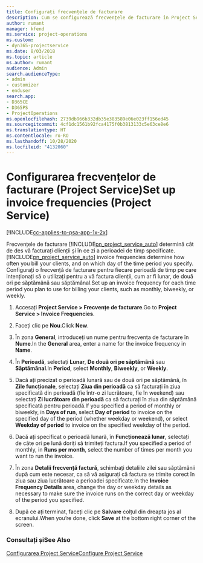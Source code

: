 ```yaml
---
title: Configurați frecvențele de facturare
description: Cum se configurează frecvențele de facturare în Project Service
author: rumant
manager: kfend
ms.service: project-operations
ms.custom:
- dyn365-projectservice
ms.date: 8/03/2018
ms.topic: article
ms.author: rumant
audience: Admin
search.audienceType:
- admin
- customizer
- enduser
search.app:
- D365CE
- D365PS
- ProjectOperations
ms.openlocfilehash: 2739db966b332db35e383589e06e023ff156ed45
ms.sourcegitcommit: 4cf1dc1561b92fca4175f0b3813133c5e63ce8e6
ms.translationtype: HT
ms.contentlocale: ro-RO
ms.lasthandoff: 10/28/2020
ms.locfileid: "4132060"
---
```

# <a name="set-up-invoice-frequencies-project-service"></a><span data-ttu-id="c5be3-103">Configurarea frecvențelor de facturare (Project Service)</span><span class="sxs-lookup"><span data-stu-id="c5be3-103">Set up invoice frequencies (Project Service)</span></span>

[!INCLUDE[cc-applies-to-psa-app-1x-2x](../includes/cc-applies-to-psa-app-1x-2x.md)]

<span data-ttu-id="c5be3-104">Frecvențele de facturare [!INCLUDE[pn_project_service_auto](../includes/pn-project-service-auto.md)] determină cât de des vă facturați clienții și în ce zi a perioadei de timp specificate.</span><span class="sxs-lookup"><span data-stu-id="c5be3-104">[!INCLUDE[pn_project_service_auto](../includes/pn-project-service-auto.md)] invoice frequencies determine how often you bill your clients, and on which day of the time period you specify.</span></span> <span data-ttu-id="c5be3-105">Configurați o frecvență de facturare pentru fiecare perioadă de timp pe care intenționați să o utilizați pentru a vă factura clienții, cum ar fi lunar, de două ori pe săptămână sau săptămânal.</span><span class="sxs-lookup"><span data-stu-id="c5be3-105">Set up an invoice frequency for each time period you plan to use for billing your clients, such as monthly, biweekly, or weekly.</span></span>  
  
1.  <span data-ttu-id="c5be3-106">Accesați **Project Service > Frecvențe de facturare**.</span><span class="sxs-lookup"><span data-stu-id="c5be3-106">Go to **Project Service > Invoice Frequencies**.</span></span>  
  
2.  <span data-ttu-id="c5be3-107">Faceți clic pe **Nou**.</span><span class="sxs-lookup"><span data-stu-id="c5be3-107">Click **New**.</span></span>  
  
3.  <span data-ttu-id="c5be3-108">În zona **General**, introduceți un nume pentru frecvența de facturare în **Nume**.</span><span class="sxs-lookup"><span data-stu-id="c5be3-108">In the **General** area, enter a name for the invoice frequency in **Name**.</span></span>  
  
4.  <span data-ttu-id="c5be3-109">În **Perioadă**, selectați **Lunar**, **De două ori pe săptămână** sau **Săptămânal**.</span><span class="sxs-lookup"><span data-stu-id="c5be3-109">In **Period**, select **Monthly**, **Biweekly**, or **Weekly**.</span></span>  
  
5.  <span data-ttu-id="c5be3-110">Dacă ați precizat o perioadă lunară sau de două ori pe săptămână, în **Zile funcționale**, selectați **Ziua din perioadă** ca să facturați în ziua specificată din perioadă (fie într-o zi lucrătoare, fie în weekend) sau selectați **Zi lucrătoare din perioadă** ca să facturați în ziua din săptămână specificată pentru perioadă.</span><span class="sxs-lookup"><span data-stu-id="c5be3-110">If you specified a period of monthly or biweekly, in **Days of run**, select **Day of period** to invoice on the specified day of the period (whether weekday or weekend), or select **Weekday of period** to invoice on the specified weekday of the period.</span></span>  
  
6.  <span data-ttu-id="c5be3-111">Dacă ați specificat o perioadă lunară, în **Funcționează lunar**, selectați de câte ori pe lună doriți să trimiteți factura.</span><span class="sxs-lookup"><span data-stu-id="c5be3-111">If you specified a period of monthly, in **Runs per month**, select the number of times per month you want to run the invoice.</span></span>  
  
7.  <span data-ttu-id="c5be3-112">În zona **Detalii frecvență factură**, schimbați detaliile zilei sau săptămânii după cum este necesar, ca să vă asigurați că factura se trimite corect în ziua sau ziua lucrătoare a perioadei specificate.</span><span class="sxs-lookup"><span data-stu-id="c5be3-112">In the **Invoice Frequency Details** area, change the day or weekday details as necessary to make sure the invoice runs on the correct day or weekday of the period you specified.</span></span>  
  
8.  <span data-ttu-id="c5be3-113">După ce ați terminat, faceți clic pe **Salvare** colțul din dreapta jos al ecranului.</span><span class="sxs-lookup"><span data-stu-id="c5be3-113">When you’re done, click **Save** at the bottom right corner of the screen.</span></span>  
  
### <a name="see-also"></a><span data-ttu-id="c5be3-114">Consultați și</span><span class="sxs-lookup"><span data-stu-id="c5be3-114">See Also</span></span>  
 [<span data-ttu-id="c5be3-115">Configurarea Project Service</span><span class="sxs-lookup"><span data-stu-id="c5be3-115">Configure Project Service</span></span>](../psa/configure.md)
